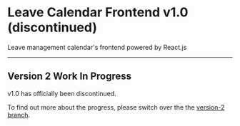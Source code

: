 # Leave Calendar Frontend v1.0 (discontinued)

Leave management calendar's frontend powered by React.js

---

## Version 2 Work In Progress

v1.0 has officially been discontinued.

To find out more about the progress, please switch over the the [version-2 branch](https://github.com/theofficialnar/leave-calendar-frontend/tree/version-2).